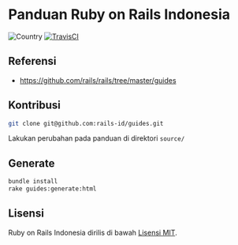 # Panduan Ruby on Rails Indonesia

![Country](https://img.shields.io/badge/country-indonesia-blue.svg)
[![TravisCI](https://api.travis-ci.org/rails-id/guides.svg)](https://travis-ci.org/rails-id/guides)

## Referensi
- https://github.com/rails/rails/tree/master/guides

## Kontribusi

```bash
git clone git@github.com:rails-id/guides.git
```

Lakukan perubahan pada panduan di direktori `source/`

## Generate
```bash
bundle install
rake guides:generate:html
```

## Lisensi

Ruby on Rails Indonesia dirilis di bawah [Lisensi MIT](https://opensource.org/licenses/MIT).
